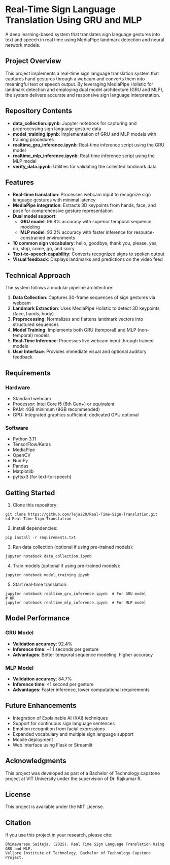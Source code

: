 # Real-Time Sign Language Translation Using GRU and MLP

A deep learning-based system that translates sign language gestures into text and speech in real time using MediaPipe landmark detection and neural network models.

## Project Overview

This project implements a real-time sign language translation system that captures hand gestures through a webcam and converts them into meaningful text or speech output. By leveraging MediaPipe Holistic for landmark detection and employing dual model architecture (GRU and MLP), the system delivers accurate and responsive sign language interpretation.

## Repository Contents

- **data_collection.ipynb**: Jupyter notebook for capturing and preprocessing sign language gesture data
- **model_training.ipynb**: Implementation of GRU and MLP models with training procedures
- **realtime_gru_inference.ipynb**: Real-time inference script using the GRU model
- **realtime_mlp_inference.ipynb**: Real-time inference script using the MLP model
- **verify_data.ipynb**: Utilities for validating the collected landmark data

## Features

- **Real-time translation**: Processes webcam input to recognize sign language gestures with minimal latency
- **MediaPipe integration**: Extracts 3D keypoints from hands, face, and pose for comprehensive gesture representation
- **Dual model support**:
  - **GRU model**: 96.8% accuracy with superior temporal sequence modeling
  - **MLP model**: 93.2% accuracy with faster inference for resource-constrained environments
- **10 common sign vocabulary**: hello, goodbye, thank you, please, yes, no, stop, come, go, and sorry
- **Text-to-speech capability**: Converts recognized signs to spoken output
- **Visual feedback**: Displays landmarks and predictions on the video feed

## Technical Approach

The system follows a modular pipeline architecture:

1. **Data Collection**: Captures 30-frame sequences of sign gestures via webcam
2. **Landmark Extraction**: Uses MediaPipe Holistic to detect 3D keypoints (face, hands, body)
3. **Preprocessing**: Normalizes and flattens landmark vectors into structured sequences
4. **Model Training**: Implements both GRU (temporal) and MLP (non-temporal) models
5. **Real-Time Inference**: Processes live webcam input through trained models
6. **User Interface**: Provides immediate visual and optional auditory feedback

## Requirements

### Hardware
- Standard webcam
- Processor: Intel Core i5 (8th Gen+) or equivalent
- RAM: 4GB minimum (8GB recommended)
- GPU: Integrated graphics sufficient; dedicated GPU optional

### Software
- Python 3.11
- TensorFlow/Keras
- MediaPipe
- OpenCV
- NumPy
- Pandas
- Matplotlib
- pyttsx3 (for text-to-speech)

## Getting Started

1. Clone this repository:
```
git clone https://github.com/Teja220/Real-Time-Sign-Translation.git
cd Real-Time-Sign-Translation
```

2. Install dependencies:
```
pip install -r requirements.txt
```

3. Run data collection (optional if using pre-trained models):
```
jupyter notebook data_collection.ipynb
```

4. Train models (optional if using pre-trained models):
```
jupyter notebook model_training.ipynb
```

5. Start real-time translation:
```
jupyter notebook realtime_gru_inference.ipynb  # For GRU model
# OR
jupyter notebook realtime_mlp_inference.ipynb  # For MLP model
```

## Model Performance

### GRU Model
- **Validation accuracy**: 92.4%
- **Inference time**: ~1.1 seconds per gesture
- **Advantages**: Better temporal sequence modeling, higher accuracy

### MLP Model
- **Validation accuracy**: 84.7%
- **Inference time**: <1 second per gesture
- **Advantages**: Faster inference, lower computational requirements

## Future Enhancements

- Integration of Explainable AI (XAI) techniques
- Support for continuous sign language sentences
- Emotion recognition from facial expressions
- Expanded vocabulary and multiple sign language support
- Mobile deployment
- Web interface using Flask or Streamlit

## Acknowledgments

This project was developed as part of a Bachelor of Technology capstone project at VIT University under the supervision of Dr. Rajkumar R.

## License

This project is available under the MIT License.

## Citation

If you use this project in your research, please cite:
```
Bhimavarapu Saiteja. (2025). Real Time Sign Language Translation Using GRU and MLP. 
Vellore Institute of Technology, Bachelor of Technology Capstone Project.
```
